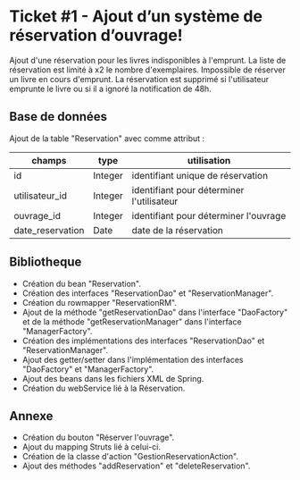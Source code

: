 # Ticket #1 - Ajout d’un système de réservation d’ouvrage!

Ajout d'une réservation pour les livres indisponibles à l'emprunt. 
La liste de réservation est limité à x2 le nombre d'exemplaires.
Impossible de réserver un livre en cours d'emprunt.
La réservation est supprimé si l'utilisateur emprunte le livre ou si il a ignoré la notification de 48h.


## Base de données
Ajout de la table "Reservation" avec comme attribut : 

|   champs             |type                          |utilisation                         |
|----------------|-------------------------------|-----------------------------|
|id|Integer |identifiant unique de réservation            |
|utilisateur_id |Integer  |  identifiant pour déterminer l'utilisateur        |
|ouvrage_id|Integer|identifiant pour déterminer l'ouvrage|
|date_reservation|Date|date de la réservation





## Bibliotheque
- Création du bean "Reservation".
- Création des interfaces "ReservationDao" et "ReservationManager".
- Création du rowmapper "ReservationRM".
- Ajout de la méthode "getReservationDao" dans l'interface "DaoFactory" et de la méthode "getReservationManager" dans l'interface "ManagerFactory".
- Création des implémentations des interfaces "ReservationDao" et "ReservationManager".
- Ajout des getter/setter dans l'implémentation des interfaces "DaoFactory" et "ManagerFactory".
- Ajout des beans dans les fichiers XML de Spring.
- Création du webService lié à la Réservation.

## Annexe
- Création du bouton "Réserver l'ouvrage".
- Ajout du mapping Struts lié à celui-ci.
- Création de la classe d'action "GestionReservationAction".
- Ajout des méthodes "addReservation" et "deleteReservation".
